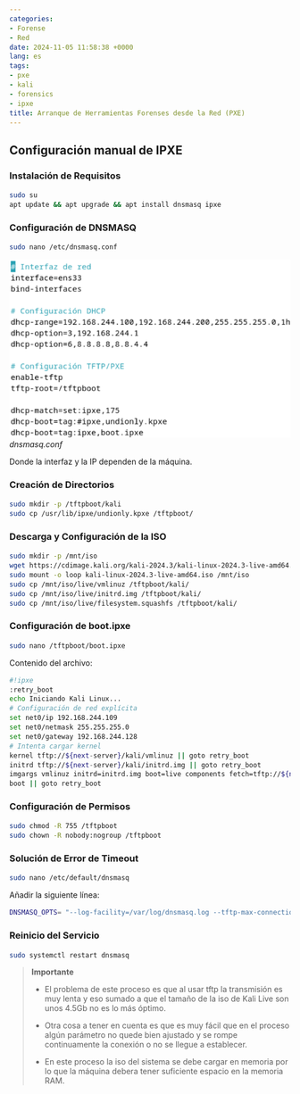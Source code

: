 ```yaml
---
categories:
- Forense
- Red
date: 2024-11-05 11:58:38 +0000
lang: es
tags:
- pxe
- kali
- forensics
- ipxe
title: Arranque de Herramientas Forenses desde la Red (PXE)
---
```


## Configuración manual de IPXE

### Instalación de Requisitos

```bash
sudo su
apt update && apt upgrade && apt install dnsmasq ipxe
```

### Configuración de DNSMASQ

```bash
sudo nano /etc/dnsmasq.conf
```

![dncsmasq.conf](/assets/img/posts/arranque_en_red_IPXE/1.png)
_dnsmasq.conf_

Donde la interfaz y la IP dependen de la máquina.

### Creación de Directorios

```bash
sudo mkdir -p /tftpboot/kali
sudo cp /usr/lib/ipxe/undionly.kpxe /tftpboot/
```

### Descarga y Configuración de la ISO

```bash
sudo mkdir -p /mnt/iso
wget https://cdimage.kali.org/kali-2024.3/kali-linux-2024.3-live-amd64.iso
sudo mount -o loop kali-linux-2024.3-live-amd64.iso /mnt/iso
sudo cp /mnt/iso/live/vmlinuz /tftpboot/kali/
sudo cp /mnt/iso/live/initrd.img /tftpboot/kali/
sudo cp /mnt/iso/live/filesystem.squashfs /tftpboot/kali/
```

### Configuración de boot.ipxe

```bash
sudo nano /tftpboot/boot.ipxe
```

Contenido del archivo:

```bash
#!ipxe
:retry_boot
echo Iniciando Kali Linux...
# Configuración de red explícita
set net0/ip 192.168.244.109
set net0/netmask 255.255.255.0
set net0/gateway 192.168.244.128
# Intenta cargar kernel
kernel tftp://${next-server}/kali/vmlinuz || goto retry_boot
initrd tftp://${next-server}/kali/initrd.img || goto retry_boot
imgargs vmlinuz initrd=initrd.img boot=live components fetch=tftp://${next-server}/kali/filesystem.squashfs
boot || goto retry_boot
```

### Configuración de Permisos

```bash
sudo chmod -R 755 /tftpboot
sudo chown -R nobody:nogroup /tftpboot
```

### Solución de Error de Timeout

```bash
sudo nano /etc/default/dnsmasq
```

Añadir la siguiente línea:

```bash
DNSMASQ_OPTS= "--log-facility=/var/log/dnsmasq.log --tftp-max-connections=100 --tftp-timeout=600"
```

### Reinicio del Servicio

```bash
sudo systemctl restart dnsmasq
```

> **Importante**
> 
> - El problema de este proceso es que al usar tftp la transmisión es muy lenta y eso sumado a que el tamaño de la iso de Kali Live son unos 4.5Gb no es lo más óptimo.
> 
> - Otra cosa a tener en cuenta es que es muy fácil que en el proceso algún parámetro no quede bien ajustado y se rompe continuamente la conexión o no se llegue a establecer.
> 
> - En este proceso la iso del sistema se debe cargar en memoria por lo que la máquina debera tener suficiente espacio en la memoria RAM.